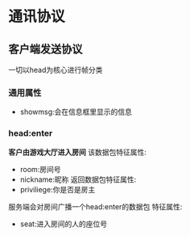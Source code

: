 # 通讯协议
## 客户端发送协议
一切以head为核心进行帧分类

### 通用属性
- showmsg:会在信息框里显示的信息
### head:enter
**客户由游戏大厅进入房间**
该数据包特征属性:
- room:房间号
- nickname:昵称
返回数据包特征属性:
- priviliege:你是否是房主

服务端会对房间广播一个head:enter的数据包
特征属性:
- seat:进入房间的人的座位号

